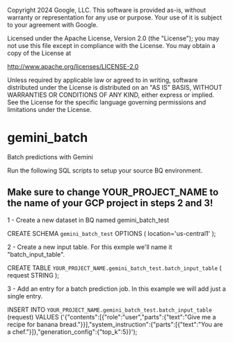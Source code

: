 Copyright 2024 Google, LLC. This software is provided as-is,
without warranty or representation for any use or purpose. Your
use of it is subject to your agreement with Google.

Licensed under the Apache License, Version 2.0 (the "License");
you may not use this file except in compliance with the License.
You may obtain a copy of the License at

   http://www.apache.org/licenses/LICENSE-2.0

Unless required by applicable law or agreed to in writing, software
distributed under the License is distributed on an "AS IS" BASIS,
WITHOUT WARRANTIES OR CONDITIONS OF ANY KIND, either express or implied.
See the License for the specific language governing permissions and
limitations under the License.


# gemini_batch
Batch predictions with Gemini

Run the following SQL scripts to setup your source BQ environment.

## Make sure to change YOUR_PROJECT_NAME to the name of your GCP project in steps 2 and 3!


1 - Create a new dataset in BQ named gemini_batch_test

CREATE SCHEMA `gemini_batch_test`
OPTIONS (
  location='us-central1'
);


2 - Create a new input table. For this exmple we'll name it "batch_input_table".

CREATE TABLE `YOUR_PROJECT_NAME.gemini_batch_test.batch_input_table` (
    request STRING
    );


3 - Add an entry for a batch prediction job. In this example we will add just a single entry.

INSERT INTO `YOUR_PROJECT_NAME.gemini_batch_test.batch_input_table` (request)
VALUES ('{"contents":[{"role":"user","parts":{"text":"Give me a recipe for banana bread."}}],"system_instruction":{"parts":[{"text":"You are a chef."}]},"generation_config":{"top_k":5}}');



